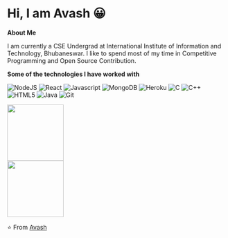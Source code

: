 # Hi, I am Avash 😀               

**About Me**

I am currently a CSE Undergrad at International Institute of Information and Technology, Bhubaneswar. I like to spend most of my time in Competitive Programming and Open Source Contribution.

**Some of the technologies I have worked with**

![NodeJS](https://camo.githubusercontent.com/cc96d7d28a6ca21ddbb1f2521d751d375230ed840271e6a4c8694cf87cc60c14/68747470733a2f2f696d672e736869656c64732e696f2f62616467652f6e6f64652e6a732532302d2532333433383533442e7376673f267374796c653d666f722d7468652d6261646765266c6f676f3d6e6f64652e6a73266c6f676f436f6c6f723d7768697465)
![React](https://camo.githubusercontent.com/35ed2859d7e03b4695a17eedefe6c45c9120136860786d5475d0cf6f55d8c4f6/68747470733a2f2f696d672e736869656c64732e696f2f62616467652f72656163742532302d2532333030443946462e7376673f267374796c653d666f722d7468652d6261646765266c6f676f3d7265616374266c6f676f436f6c6f723d7768697465)
![Javascript](https://camo.githubusercontent.com/f80550d14c8712bff08a63d8710f288917cc2287eab08011a7efbd1e6090a424/68747470733a2f2f696d672e736869656c64732e696f2f62616467652f6a6176617363726970742532302d2532333135373242362e7376673f267374796c653d666f722d7468652d6261646765266c6f676f3d6a617661736372697074266c6f676f436f6c6f723d7768697465)
![MongoDB](https://camo.githubusercontent.com/ee1a36683df64b1dc8e89fcff5310e3be466e17e0e7bbe317b451a85a9887fa8/68747470733a2f2f696d672e736869656c64732e696f2f62616467652f6d6f6e676f64622532302d2532333135373242362e7376673f267374796c653d666f722d7468652d6261646765266c6f676f3d6d6f6e676f6462266c6f676f436f6c6f723d7768697465)
![Heroku](https://camo.githubusercontent.com/4700acfbec2ba981073f53d7d0c71f20ab638d66536c1de72f53ac348a699318/68747470733a2f2f696d672e736869656c64732e696f2f62616467652f6865726f6b752532302d2532333135373242362e7376673f267374796c653d666f722d7468652d6261646765266c6f676f3d6865726f6b75266c6f676f436f6c6f723d7768697465)
![C](https://img.shields.io/badge/-C-000000?style=flat&logo=C)
![C++](https://img.shields.io/badge/-C++-000000?style=flat&logo=C%2B%2B&logoColor=00599C)
![HTML5](https://img.shields.io/badge/-HTML5-000000?style=flat&logo=HTML5)
![Java](https://img.shields.io/badge/-Java-000000?style=flat&logo=Java&logoColor=007396)
![Git](https://camo.githubusercontent.com/979b3f3c24669197c36022edb8ac5f3ddb413c326a52499f16042145fa53aa6a/68747470733a2f2f696d672e736869656c64732e696f2f62616467652f6769742532302d2532333135373242362e7376673f267374796c653d666f722d7468652d6261646765266c6f676f3d676974266c6f676f436f6c6f723d7768697465)




<img align="" height='130px' src="https://github-readme-stats.vercel.app/api?username=Avash027&hide_title=true&show_icons=true&include_all_commits=true&line_height=21&theme=radical" />
<br>
<img align="" height='130px' src="https://github-readme-stats.vercel.app/api/top-langs/?username=Avash027&hide_title=true&theme=radical" />

⭐️ From [Avash](https://github.com/Avash027)
